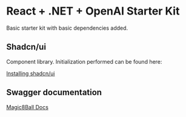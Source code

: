 # React + .NET + OpenAI Starter Kit

Basic starter kit with basic dependencies added.

## Shadcn/ui

Component library. Initialization performed can be found here:

[Installing shadcn/ui](https://ui.shadcn.com/docs/installation/vite)

## Swagger documentation

[Magic8Ball Docs](https://openeight.apidocumentation.com/reference)
